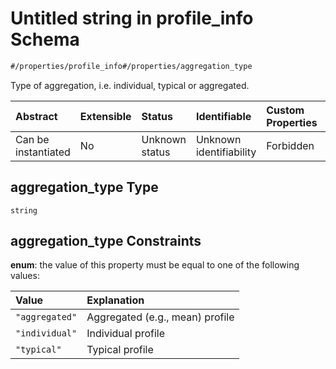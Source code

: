 # Untitled string in profile\_info Schema

```txt
#/properties/profile_info#/properties/aggregation_type
```

Type of aggregation, i.e. individual, typical or aggregated.

| Abstract            | Extensible | Status         | Identifiable            | Custom Properties | Additional Properties | Access Restrictions | Defined In                                                                                                   |
| :------------------ | :--------- | :------------- | :---------------------- | :---------------- | :-------------------- | :------------------ | :----------------------------------------------------------------------------------------------------------- |
| Can be instantiated | No         | Unknown status | Unknown identifiability | Forbidden         | Allowed               | none                | [profile\_info.schema.json\*](../../out/schemas/sub-schemas/profile_info.schema.json "open original schema") |

## aggregation\_type Type

`string`

## aggregation\_type Constraints

**enum**: the value of this property must be equal to one of the following values:

| Value          | Explanation                     |
| :------------- | :------------------------------ |
| `"aggregated"` | Aggregated (e.g., mean) profile |
| `"individual"` | Individual profile              |
| `"typical"`    | Typical profile                 |
